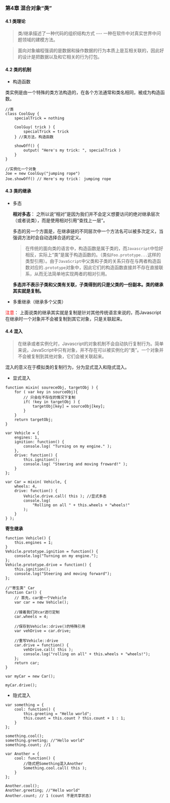 ### 第4章 混合对象“类”

#### 4.1 类理论

> 类/继承描述了一种代码的组织结构方式 --- 一种在软件中对真实世界中问题领域的建模方法。

> 面向对象编程强调的是数据和操作数据的行为本质上是互相关联的，因此好的设计是把数据以及和它相关的行为打包。

#### 4.2 类的机制

- 构造函数

类实例是由一个特殊的类方法构造的，在各个方法通常和类名相同，被成为构造函数。

```
//类
class CoolGuy {
    specialTrick = nothing
    
    CoolGuy( trick ) {
        specialTrick = trick
    } //类方法，构造函数
    
    showOff() {
        output( "Here's my trick: ", specialTrick )
    }
}

//实例化一个对象
Joe = new CoolGuy("jumping rope")
Joe.showOff() // Here's my trick： jumping rope
```

#### 4.3 类的继承

- 多态
    
    **相对多态**： 之所以说“相对”是因为我们并不会定义想要访问的绝对继承层次（或者说类），而是使用相对引用“查找上一层”。
        
    多态的另一个方面是，在继承链的不同层次中一个方法名可以被多次定义，当强调方法时会自动选择合适的定义。
        
    > 在传统的面向类的语言中，构造函数是属于类的，而```Javascript```中恰好相反，实际上“类”是属于构造函数的。（类似```Foo.prototype...```这样的类型引用）。由于```JavaScript```中父类和子类的关系只存在与两者构造函数对应的```.prototype```对象中，因此它们的构造函数直接并不存在直接联系，从而无法简单地实现两者的相对引用。
        
    **多态并不表示子类和父类有关联，子类得到的只是父类的一份副本。类的继承其实就是复制。**
- 多重继承（继承多个父类）

<font color=red>注意</font>： 上面说类的继承其实就是复制是针对其他传统语言来说的，而Javascript在继承时一个对象并不会被复制到其它对象，只是关联起来。


#### 4.4 混入

> 在继承或者实例化时，Javascript的对象机制不会自动执行复制行为。简单来说，JavaScript中只有对象，并不存在可以被实例化的“类”。一个对象并不会被复制到其他对象，它们会被关联起来。

混入的意义在于模拟类的复制行为，分为显式混入和隐式混入。

- 显式混入

```
function mixin( soureceObj, targetObj ) {
    for ( var key in sourceObj){
        // 只会在不存在的情况下复制
        if( !key in targetObj ) {
            targetObj[key] = sourceObj[key];
        }
    }
    return targetObj;
}

var Vehicle = {
    engines: 1,
    ignition: function() {
        console.log( "Turning on my engine." );
    },
    drive: function() {
        this.ignition();
        console.log( "Steering and moving froward!" );
    }
};

var Car = mixin( Vehicle, {
    wheels: 4,
    drive: function() {
        Vehicle.drive.call( this ); //显式多态
        console.log(
            "Rolling on all " + this.wheels + "wheels!"
        );
    }
} );
```
**寄生继承**

```
function Vehicle() {
    this.engines = 1;
}
Vehicle.prototype.ignition = function() {
    console.log("Turning on my engine.");
};
Vehicle.prototype.drive = function() {
    this.ignition();
    console.log("Steering and moving forward");
};

//"寄生类" Car
function Car() {
    // 首先，car是一个Vehicle
    var car = new Vehicle();
    
    //接着我们对car进行定制
    car.wheels = 4;
    
    //保存到Vehicle::drive()的特殊引用
    var vehDrive = car.drive;
    
    //重写Vehicle::drive
    car.drive = function() {
        vehDrive.call( this );
        console.log("rolling on all" + this.wheels + "wheels!");
    };
    return car;
}

var myCar = new Car();

myCar.drive();
```

- 隐式混入

```
var something = {
    cool: function() {
        this.greeting = "Hello world";
        this.count = this.count ? this.count + 1 : 1;
    }
};

something.cool();
something.greeting; //"Hello world"
something.count; //1

var Another = {
    cool: function() {
        //隐式把Something混入Another
        Something.cool.call( this );
    }
};

Another.cool();
Another.greeting; //"Hello world"
Another.count; // 1 (count 不是共享状态)
```
